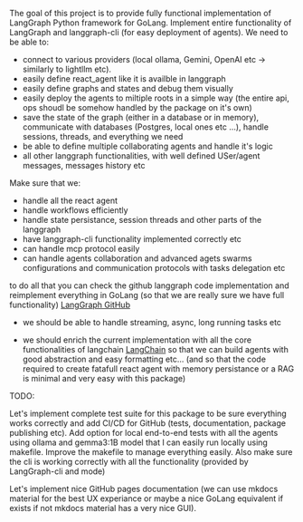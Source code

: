 The goal of this project is to provide fully functional implementation of LangGraph Python framework for GoLang. Implement entire functionality of LangGraph and langgraph-cli (for easy deployment of agents). We need to be able to: 

- connect to various providers (local ollama, Gemini, OpenAI etc -> similarly to lightllm etc).
- easily define react_agent like it is availble in langgraph
- easily define graphs and states and debug them visually
- easily deploy the agents to miltiple roots in a simple way (the entire api, ops shoudl be somehow handled by the package on it's own)
- save the state of the graph (either in a database or in memory), communicate with databases (Postgres, local ones etc ...), handle sessions, threads, and everything we need 
- be able to define multiple collaborating agents and handle it's logic
- all other langgraph functionalities, with well defined USer/agent messages, messages history etc

Make sure that we:

- handle all the react agent 
- handle  workflows efficiently
- handle state persistance, session threads and other parts of the langgraph
- have langgraph-cli functionality implemented correctly etc
- can handle mcp protocol easily
- can handle agents collaboration and advanced agets swarms configurations and communication protocols with tasks delegation etc 

to do all that you can check the github langgraph code implementation and reimplement everything in GoLang (so that we are really sure we have full functionality) [LangGraph GitHub](https://github.com/langchain-ai/langgraph)

- we should be able to handle streaming, async, long running tasks etc

- we should enrich the current implementation with all the core functionalities of langchain [LangChain](https://github.com/langchain-ai/langchain) so that we can build agents with good abstraction and easy formatting etc... (and so that the code required to create fatafull react agent with memory persistance or a RAG is minimal and very easy with this package)


TODO:

Let's implement complete test suite for this package to be sure everything works correctly and add CI/CD for GitHub (tests, documentation, package publishing etc). Add option for local end-to-end tests with all the agents using ollama and gemma3:1B model that I can easily run locally using makefile. Improve the makefile to manage everything easily. Also make sure the cli is working correctly with all the functionality (provided by LangGraph-cli and mode)

Let's implement nice GitHub pages documentation (we can use mkdocs material for the best UX experiance or maybe a nice GoLang equivalent if exists if not mkdocs material has a very nice GUI).